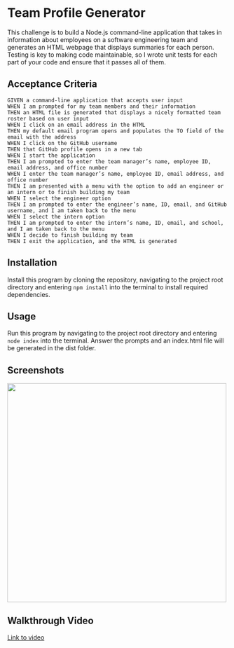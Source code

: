 # Team Profile Generator

This challenge is to build a Node.js command-line application that takes in information about employees on a software engineering team and generates an HTML webpage that displays summaries for each person. Testing is key to making code maintainable, so I wrote unit tests for each part of your code and ensure that it passes all of them.

## Acceptance Criteria 
```
GIVEN a command-line application that accepts user input
WHEN I am prompted for my team members and their information
THEN an HTML file is generated that displays a nicely formatted team roster based on user input
WHEN I click on an email address in the HTML
THEN my default email program opens and populates the TO field of the email with the address
WHEN I click on the GitHub username
THEN that GitHub profile opens in a new tab
WHEN I start the application
THEN I am prompted to enter the team manager’s name, employee ID, email address, and office number
WHEN I enter the team manager’s name, employee ID, email address, and office number
THEN I am presented with a menu with the option to add an engineer or an intern or to finish building my team
WHEN I select the engineer option
THEN I am prompted to enter the engineer’s name, ID, email, and GitHub username, and I am taken back to the menu
WHEN I select the intern option
THEN I am prompted to enter the intern’s name, ID, email, and school, and I am taken back to the menu
WHEN I decide to finish building my team
THEN I exit the application, and the HTML is generated
```

## Installation

Install this program by cloning the repository, navigating to the project root directory and entering `npm install` into the terminal to install required dependencies.



## Usage

Run this program by navigating to the project root directory and entering `node index` into the terminal. Answer the prompts and an index.html file will be generated in the dist folder.

## Screenshots

<img src="" style="width: 500px"/>

## Walkthrough Video

[Link to video]()

